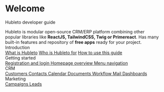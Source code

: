 # Welcome

Hubleto developer guide

<div class="alert alert-info">
  Hubleto is modular open-source CRM/ERP platform combining other popular libraries like <b>ReactJS, TailwindCSS, Twig or Primereact</b>. Has many built-in features and repository of <b>free apps</b> ready for your project.<br/>
</div>

<div class="grid gap-4 mt-8 md:grid-cols-2">
  <div class="card">
    <div class="card-header bg-yellow-50">Introduction</div>
    <div class="card-body flex flex-col gap-2">
      <a href="en/what-is-hubleto" class="btn btn-white block"><span class="text">What is Hubleto</span></a>
      <a href="en/who-is-hubleto-for" class="btn btn-white block"><span class="text">Who is Hubleto for</span></a>
      <a href="en/how-to-use-this-guide" class="btn btn-white block"><span class="text">How to use this guide</span></a>
    </div>
  </div>
  <div class="card border-green-300">
    <div class="card-header bg-green-50">Getting started</div>
    <div class="card-body flex flex-col gap-2">
      <a href="en/how-to-use-this-guide" class="btn btn-white block">
        <span class="text">Registration and login</span>
      </a>
      <a href="en/homepage-overview" class="btn btn-white block">
        <span class="text">Homepage overview</span>
      </a>
      <a href="en/menu-navigation" class="btn btn-white block">
        <span class="text">Menu navigation</span>
      </a>
    </div>
  </div>
  <div class="card border-blue-300">
    <div class="card-header bg-blue-50">CRM</div>
    <div class="card-body flex flex-col gap-2">
      <a href="en/customers" class="btn btn-white block">
        <span class="text">Customers</span>
      </a>
      <a href="en/contacts" class="btn btn-white block">
        <span class="text">Contacts</span>
      </a>
      <a href="en/calendar" class="btn btn-white block">
        <span class="text">Calendar</span>
      </a>
      <a href="en/documents" class="btn btn-white block">
        <span class="text">Documents</span>
      </a>
      <a href="en/workflow" class="btn btn-white block">
        <span class="text">Workflow</span>
      </a>
      <a href="en/mail" class="btn btn-white block">
        <span class="text">Mail</span>
      </a>
      <a href="en/dashboards" class="btn btn-white block">
        <span class="text">Dashboards</span>
      </a>
    </div>
  </div>
  <div class="card border-stone-300">
    <div class="card-header bg-stone-50">Marketing</div>
    <div class="card-body flex flex-col gap-2">
      <a href="en/campaigns" class="btn btn-white block">
        <span class="text">Campaigns</span>
      </a>
      <a href="en/leads" class="btn btn-white block">
        <span class="text">Leads</span>
      </a>
    </div>
  </div>
</div>